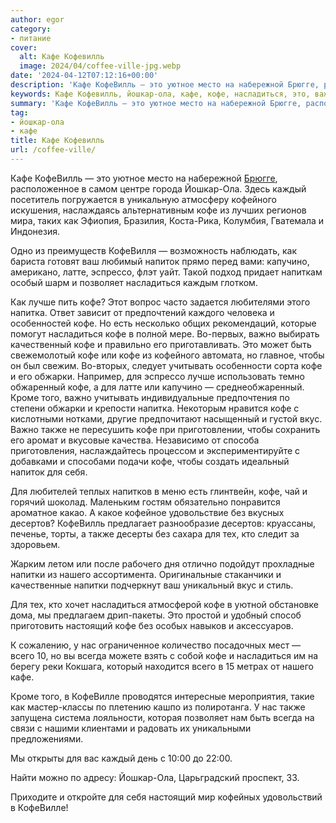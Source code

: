 ```yaml
---
author: egor
category:
- питание
cover:
  alt: Кафе Кофевилль
  image: 2024/04/coffee-ville-jpg.webp
date: '2024-04-12T07:12:16+00:00'
description: 'Кафе КофеВилль — это уютное место на набережной Брюгге, расположенное в самом центре города Йошкар-Ола. Здесь каждый посетитель погружается в уникальную...'
keywords: Кафе Кофевилль, йошкар-ола, кафе, кофе, насладиться, это, важно, также, кофевилль, йошкар, ола, каждый, кофейного, ваш, напиток, капучино, латте
summary: 'Кафе КофеВилль — это уютное место на набережной Брюгге, расположенное в самом центре города Йошкар-Ола. Здесь каждый посетитель погружается в уникальную...'
tag:
- йошкар-ола
- кафе
title: Кафе Кофевилль
url: /coffee-ville/
---
```


Кафе КофеВилль — это уютное место на набережной [Брюгге](/brugge/), расположенное в самом центре города Йошкар-Ола. Здесь каждый посетитель погружается в уникальную атмосферу кофейного искушения, наслаждаясь альтернативным кофе из лучших регионов мира, таких как Эфиопия, Бразилия, Коста-Рика, Колумбия, Гватемала и Индонезия.

Одно из преимуществ КофеВилля — возможность наблюдать, как бариста готовят ваш любимый напиток прямо перед вами: капучино, американо, латте, эспрессо, флэт уайт. Такой подход придает напиткам особый шарм и позволяет насладиться каждым глотком.

Как лучше пить кофе? Этот вопрос часто задается любителями этого напитка. Ответ зависит от предпочтений каждого человека и особенностей кофе. Но есть несколько общих рекомендаций, которые помогут насладиться кофе в полной мере. Во-первых, важно выбирать качественный кофе и правильно его приготавливать. Это может быть свежемолотый кофе или кофе из кофейного автомата, но главное, чтобы он был свежим. Во-вторых, следует учитывать особенности сорта кофе и его обжарки. Например, для эспрессо лучше использовать темно обжаренный кофе, а для латте или капучино — среднеобжаренный. Кроме того, важно учитывать индивидуальные предпочтения по степени обжарки и крепости напитка. Некоторым нравится кофе с кислотными нотками, другие предпочитают насыщенный и густой вкус. Важно также не пересушить кофе при приготовлении, чтобы сохранить его аромат и вкусовые качества. Независимо от способа приготовления, наслаждайтесь процессом и экспериментируйте с добавками и способами подачи кофе, чтобы создать идеальный напиток для себя.

Для любителей теплых напитков в меню есть глинтвейн, кофе, чай и горячий шоколад. Маленьким гостям обязательно понравится ароматное какао. А какое кофейное удовольствие без вкусных десертов? КофеВилль предлагает разнообразие десертов: круассаны, печенье, торты, а также десерты без сахара для тех, кто следит за здоровьем.

Жарким летом или после рабочего дня отлично подойдут прохладные напитки из нашего ассортимента. Оригинальные стаканчики и качественные напитки подчеркнут ваш уникальный вкус и стиль.

Для тех, кто хочет насладиться атмосферой кофе в уютной обстановке дома, мы предлагаем дрип-пакеты. Это простой и удобный способ приготовить настоящий кофе без особых навыков и аксессуаров.

К сожалению, у нас ограниченное количество посадочных мест — всего 10, но вы всегда можете взять с собой кофе и насладиться им на берегу реки Кокшага, который находится всего в 15 метрах от нашего кафе.

Кроме того, в КофеВилле проводятся интересные мероприятия, такие как мастер-классы по плетению кашпо из полиротанга. У нас также запущена система лояльности, которая позволяет нам быть всегда на связи с нашими клиентами и радовать их уникальными предложениями.

Мы открыты для вас каждый день с 10:00 до 22:00.

Найти можно по адресу: Йошкар-Ола, Царьградский проспект, 33.

Приходите и откройте для себя настоящий мир кофейных удовольствий в КофеВилле!